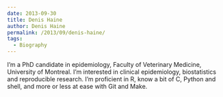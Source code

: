 ```yaml
---
date: 2013-09-30
title: Denis Haine
author: Denis Haine
permalink: /2013/09/denis-haine/
tags:
  - Biography
---
```

I&#8217;m a PhD candidate in epidemiology, Faculty of Veterinary Medicine, University of Montreal. I&#8217;m interested in clinical epidemiology, biostatistics and reproducible research. I&#8217;m proficient in R, know a bit of C, Python and shell, and more or less at ease with Git and Make.
